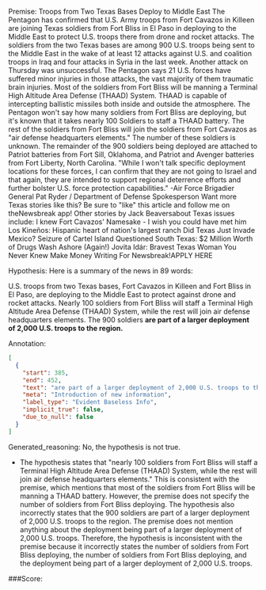 
Premise:
Troops from Two Texas Bases Deploy to Middle East
The Pentagon has confirmed that U.S. Army troops from Fort Cavazos in Killeen are joining Texas soldiers from Fort Bliss in El Paso in deploying to the Middle East to protect U.S. troops there from drone and rocket attacks.
The soldiers from the two Texas bases are among 900 U.S. troops being sent to the Middle East in the wake of at least 12 attacks against U.S. and coalition troops in Iraq and four attacks in Syria in the last week. Another attack on Thursday was unsuccessful. The Pentagon says 21 U.S. forces have suffered minor injuries in those attacks, the vast majority of them traumatic brain injuries.
Most of the soldiers from Fort Bliss will be manning a Terminal High Altitude Area Defense (THAAD) System. THAAD is capable of intercepting ballistic missiles both inside and outside the atmosphere. The Pentagon won't say how many soldiers from Fort Bliss are deploying, but it's known that it takes nearly 100 Soldiers to staff a THAAD battery.
The rest of the soldiers from Fort Bliss will join the soldiers from Fort Cavazos as "air defense headquarters elements." The number of these soldiers is unknown.
The remainder of the 900 soldiers being deployed are attached to Patriot batteries from Fort Sill, Oklahoma, and Patriot and Avenger batteries from Fort Liberty, North Carolina.
"While I won't talk specific deployment locations for these forces, I can confirm that they are not going to Israel and that again, they are intended to support regional deterrence efforts and further bolster U.S. force protection capabilities." -Air Force Brigadier General Pat Ryder / Department of Defense Spokesperson
Want more Texas stories like this? Be sure to "like" this article and follow me on theNewsbreak app!
Other stories by Jack Beaversabout Texas issues include:
I knew Fort Cavazos' Namesake - I wish you could have met him
Los Kineños: Hispanic heart of nation's largest ranch
Did Texas Just Invade Mexico? Seizure of Cartel Island Questioned
South Texas: $2 Million Worth of Drugs Wash Ashore (Again!)
Jovita Idár: Bravest Texas Woman You Never Knew
Make Money Writing For Newsbreak!APPLY HERE

Hypothesis:
Here is a summary of the news in 89 words:

U.S. troops from two Texas bases, Fort Cavazos in Killeen and Fort Bliss in El Paso, are deploying to the Middle East to protect against drone and rocket attacks. Nearly 100 soldiers from Fort Bliss will staff a Terminal High Altitude Area Defense (THAAD) System, while the rest will join air defense headquarters elements. The 900 soldiers **are part of a larger deployment of 2,000 U.S. troops to the region.**

Annotation:
```json
[
  {
    "start": 385,
    "end": 452,
    "text": "are part of a larger deployment of 2,000 U.S. troops to the region.",
    "meta": "Introduction of new information",
    "label_type": "Evident Baseless Info",
    "implicit_true": false,
    "due_to_null": false
  }
]
```

Generated_reasoning:
No, the hypothesis is not true. 
- The hypothesis states that "nearly 100 soldiers from Fort Bliss will staff a Terminal High Altitude Area Defense (THAAD) System, while the rest will join air defense headquarters elements." This is consistent with the premise, which mentions that most of the soldiers from Fort Bliss will be manning a THAAD battery. However, the premise does not specify the number of soldiers from Fort Bliss deploying. The hypothesis also incorrectly states that the 900 soldiers are part of a larger deployment of 2,000 U.S. troops to the region. The premise does not mention anything about the deployment being part of a larger deployment of 2,000 U.S. troops. Therefore, the hypothesis is inconsistent with the premise because it incorrectly states the number of soldiers from Fort Bliss deploying, the number of soldiers from Fort Bliss deploying, and the deployment being part of a larger deployment of 2,000 U.S. troops.

###Score:
